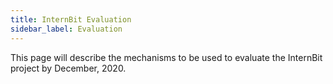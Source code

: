 ```yaml
---
title: InternBit Evaluation
sidebar_label: Evaluation
---
```


This page will describe the mechanisms to be used to evaluate the InternBit project by December, 2020.